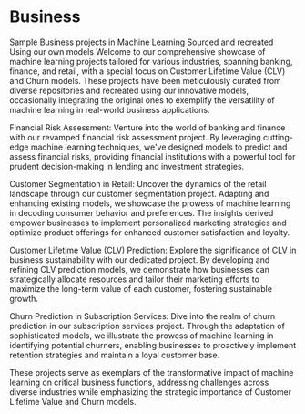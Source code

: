 # Business
Sample Business projects in Machine Learning Sourced and recreated Using our own models
Welcome to our comprehensive showcase of machine learning projects tailored for various industries, spanning banking, finance, and retail, with a special focus on Customer Lifetime Value (CLV) and Churn models. These projects have been meticulously curated from diverse repositories and recreated using our innovative models, occasionally integrating the original ones to exemplify the versatility of machine learning in real-world business applications.

Financial Risk Assessment:
Venture into the world of banking and finance with our revamped financial risk assessment project. By leveraging cutting-edge machine learning techniques, we've designed models to predict and assess financial risks, providing financial institutions with a powerful tool for prudent decision-making in lending and investment strategies.

Customer Segmentation in Retail:
Uncover the dynamics of the retail landscape through our customer segmentation project. Adapting and enhancing existing models, we showcase the prowess of machine learning in decoding consumer behavior and preferences. The insights derived empower businesses to implement personalized marketing strategies and optimize product offerings for enhanced customer satisfaction and loyalty.

Customer Lifetime Value (CLV) Prediction:
Explore the significance of CLV in business sustainability with our dedicated project. By developing and refining CLV prediction models, we demonstrate how businesses can strategically allocate resources and tailor their marketing efforts to maximize the long-term value of each customer, fostering sustainable growth.

Churn Prediction in Subscription Services:
Dive into the realm of churn prediction in our subscription services project. Through the adaptation of sophisticated models, we illustrate the prowess of machine learning in identifying potential churners, enabling businesses to proactively implement retention strategies and maintain a loyal customer base.

These projects serve as exemplars of the transformative impact of machine learning on critical business functions, addressing challenges across diverse industries while emphasizing the strategic importance of Customer Lifetime Value and Churn models.
